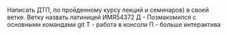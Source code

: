 Написать ДТП, по пройденному курсу лекций и семинаров) в своей ветке. Ветку назвать латиницей ИМЯ54372
Д - Позмакомился с основными командами git
Т - работа в консоли
П - больше интерактива
